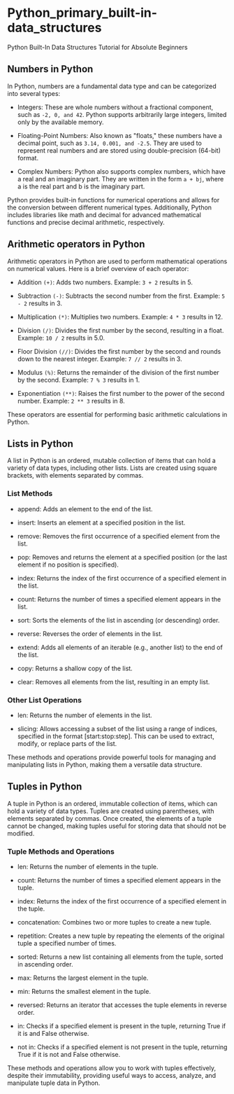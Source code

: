 # Python_primary_built-in-data_structures
Python Built-In Data Structures Tutorial for Absolute Beginners

## Numbers in Python
In Python, numbers are a fundamental data type and can be categorized into several types:

- Integers: These are whole numbers without a fractional component, such as `-2, 0, and 42`. Python supports arbitrarily large integers, limited only by the available memory.

- Floating-Point Numbers: Also known as "floats," these numbers have a decimal point, such as `3.14, 0.001, and -2.5`. They are used to represent real numbers and are stored using double-precision (64-bit) format.

- Complex Numbers: Python also supports complex numbers, which have a real and an imaginary part. They are written in the form `a + bj`, where a is the real part and b is the imaginary part.

Python provides built-in functions for numerical operations and allows for the conversion between different numerical types. Additionally, Python includes libraries like math and decimal for advanced mathematical functions and precise decimal arithmetic, respectively.

## Arithmetic operators in Python
Arithmetic operators in Python are used to perform mathematical operations on numerical values. Here is a brief overview of each operator:

- Addition `(+)`: Adds two numbers.
  Example: `3 + 2` results in 5.
  
- Subtraction `(-)`: Subtracts the second number from the first.
  Example: `5 - 2` results in 3.
  
- Multiplication `(*)`: Multiplies two numbers.
  Example: `4 * 3` results in 12.
  
- Division `(/)`: Divides the first number by the second, resulting in a float.
  Example: `10 / 2` results in 5.0.
  
- Floor Division `(//)`: Divides the first number by the second and rounds down to the nearest integer.
  Example: `7 // 2` results in 3.
  
- Modulus `(%)`: Returns the remainder of the division of the first number by the second.
  Example: `7 % 3` results in 1.
  
- Exponentiation `(**)`: Raises the first number to the power of the second number.
  Example: `2 ** 3` results in 8.
  
These operators are essential for performing basic arithmetic calculations in Python.

## Lists in Python

A list in Python is an ordered, mutable collection of items that can hold a variety of data types, including other lists. Lists are created using square brackets, with elements separated by commas.

### List Methods
- append: Adds an element to the end of the list.

- insert: Inserts an element at a specified position in the list.

- remove: Removes the first occurrence of a specified element from the list.

- pop: Removes and returns the element at a specified position (or the last element if no position is specified).

- index: Returns the index of the first occurrence of a specified element in the list.

- count: Returns the number of times a specified element appears in the list.

- sort: Sorts the elements of the list in ascending (or descending) order.

- reverse: Reverses the order of elements in the list.

- extend: Adds all elements of an iterable (e.g., another list) to the end of the list.

- copy: Returns a shallow copy of the list.

- clear: Removes all elements from the list, resulting in an empty list.

### Other List Operations
- len: Returns the number of elements in the list.

- slicing: Allows accessing a subset of the list using a range of indices, specified in the format [start:stop:step]. This can be used to extract, modify, or replace parts of the list.

These methods and operations provide powerful tools for managing and manipulating lists in Python, making them a versatile data structure.

## Tuples in Python

A tuple in Python is an ordered, immutable collection of items, which can hold a variety of data types. Tuples are created using parentheses, with elements separated by commas. Once created, the elements of a tuple cannot be changed, making tuples useful for storing data that should not be modified.

### Tuple Methods and Operations
- len: Returns the number of elements in the tuple.

- count: Returns the number of times a specified element appears in the tuple.

- index: Returns the index of the first occurrence of a specified element in the tuple.

- concatenation: Combines two or more tuples to create a new tuple.

- repetition: Creates a new tuple by repeating the elements of the original tuple a specified number of times.

- sorted: Returns a new list containing all elements from the tuple, sorted in ascending order.

- max: Returns the largest element in the tuple.

- min: Returns the smallest element in the tuple.

- reversed: Returns an iterator that accesses the tuple elements in reverse order.

- in: Checks if a specified element is present in the tuple, returning True if it is and False otherwise.

- not in: Checks if a specified element is not present in the tuple, returning True if it is not and False otherwise.

These methods and operations allow you to work with tuples effectively, despite their immutability, providing useful ways to access, analyze, and manipulate tuple data in Python.
